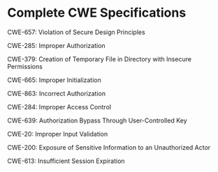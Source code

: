 

# Complete CWE Specifications

CWE-657: Violation of Secure Design Principles

CWE-285: Improper Authorization

CWE-379: Creation of Temporary File in Directory with Insecure Permissions

CWE-665: Improper Initialization

CWE-863: Incorrect Authorization

CWE-284: Improper Access Control

CWE-639: Authorization Bypass Through User-Controlled Key

CWE-20: Improper Input Validation

CWE-200: Exposure of Sensitive Information to an Unauthorized Actor

CWE-613: Insufficient Session Expiration